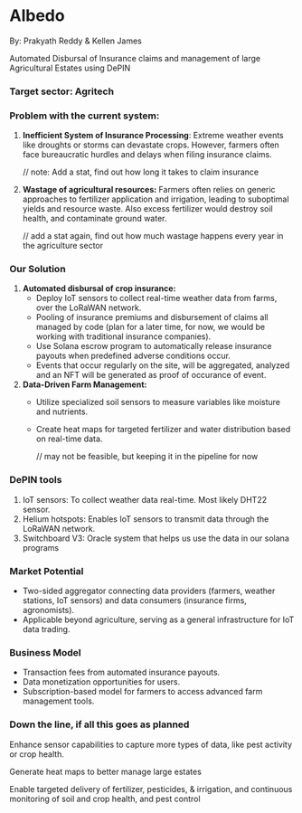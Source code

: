 # Albedo
By: Prakyath Reddy & Kellen James

Automated Disbursal of Insurance claims and management of large Agricultural Estates using DePIN

### **Target sector**: Agritech

### Problem with the current system:

1. **Inefficient System of Insurance Processing**: Extreme weather events like droughts or storms can devastate crops. However, farmers often face bureaucratic hurdles and delays when filing insurance claims. 
    
    // note: Add a stat, find out how long it takes to claim insurance 
    
2. ************************Wastage of agricultural resources:************************ Farmers often relies on generic approaches to fertilizer application and irrigation, leading to suboptimal yields and resource waste. Also excess fertilizer would destroy soil health, and contaminate ground water.
    
    // add a stat again, find out how much wastage happens every year in the agriculture sector 
    

### Our Solution

1. **Automated disbursal of crop insurance:**
    - Deploy IoT sensors to collect real-time weather data from farms, over the LoRaWAN network.
    - Pooling of insurance premiums and disbursement of claims all managed by code (plan for a later time, for now, we would be working with traditional insurance companies).
    - Use Solana escrow program to automatically release insurance payouts when predefined adverse conditions occur.
    - Events that occur regularly on the site, will be aggregated, analyzed and an NFT will be generated as proof of occurance of event.
2. ****Data-Driven Farm Management:****
    - Utilize specialized soil sensors to measure variables like moisture and nutrients.
    - Create heat maps for targeted fertilizer and water distribution based on real-time data.
        
        // may not be feasible, but keeping it in the pipeline for now
        

### DePIN tools

1. IoT sensors: To collect weather data real-time. Most likely DHT22 sensor. 
2. Helium hotspots: Enables IoT sensors to transmit data through the LoRaWAN network.
3. Switchboard V3: Oracle system that helps us use the data in our solana programs

### **Market Potential**

- Two-sided aggregator connecting data providers (farmers, weather stations, IoT sensors) and data consumers (insurance firms, agronomists).
- Applicable beyond agriculture, serving as a general infrastructure for IoT data trading.

### **Business Model**

- Transaction fees from automated insurance payouts.
- Data monetization opportunities for users.
- Subscription-based model for farmers to access advanced farm management tools.

### Down the line, if all this goes as planned

Enhance sensor capabilities to capture more types of data, like pest activity or crop health.

Generate heat maps to better manage large estates

Enable targeted delivery of fertilizer, pesticides, & irrigation, and continuous monitoring of soil and crop health, and pest control
